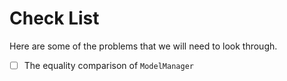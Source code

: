 # Check List 

Here are some of the problems that we will need to look through.

- [ ] The equality comparison of `ModelManager`
